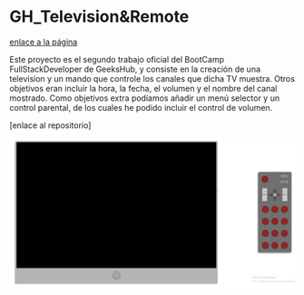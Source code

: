 # GH_Television&Remote

[enlace a la página](https://jesusmatinezclavel.github.io/GeeksHub_SecondAssigment_TV-Remote/)

Este proyecto es el segundo trabajo oficial del BootCamp FullStackDeveloper de GeeksHub, y consiste en la creación de una television y un mando que controle los canales que dicha TV muestra. Otros objetivos eran incluir la hora, la fecha, el volumen y el nombre del canal mostrado. Como objetivos extra podíamos añadir un menú selector y un control parental, de los cuales he podido incluir el control de volumen.

[enlace al repositorio]

![TV&Remote](image.png)